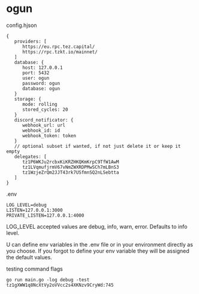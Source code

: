 # ogun

config.hjson
```hjson
{
   providers: [
      https://eu.rpc.tez.capital/
      https://rpc.tzkt.io/mainnet/
   ]
   database: {
      host: 127.0.0.1
      port: 5432
      user: ogun
      password: ogun
      database: ogun
   }
   storage: {
      mode: rolling
      stored_cycles: 20
   }
   discord_notificator: {
      webhook_url: url
      webhook_id: id
      webhook_token: token
   }
   // optional subset if wanted, if not just delete it or keep it empty
   delegates: [
      tz1P6WKJu2rcbxKiKRZHKQKmKrpC9TfW1AwM
      tz1LVqmufjrmV67vNmZWXRDPMwSCh7mLBnS3
      tz1WzjeZrQm2JJT43rk7USfmnSQ2nLSebtta
   ]
}
```

.env
```
LOG_LEVEL=debug
LISTEN=127.0.0.1:3000
PRIVATE_LISTEN=127.0.0.1:4000

```

LOG_LEVEL accepted values are debug, info, warn, error. Defaults to info level.

U can define env variables in the .env file or in your environment directly as you choose. If you forgot to define your env variable they will be assigned the default values.

testing command flags
```
go run main.go -log debug -test tz1gXWW1q8NcXtVy2oVVcc2s4XKNzv9CryWd:745
```